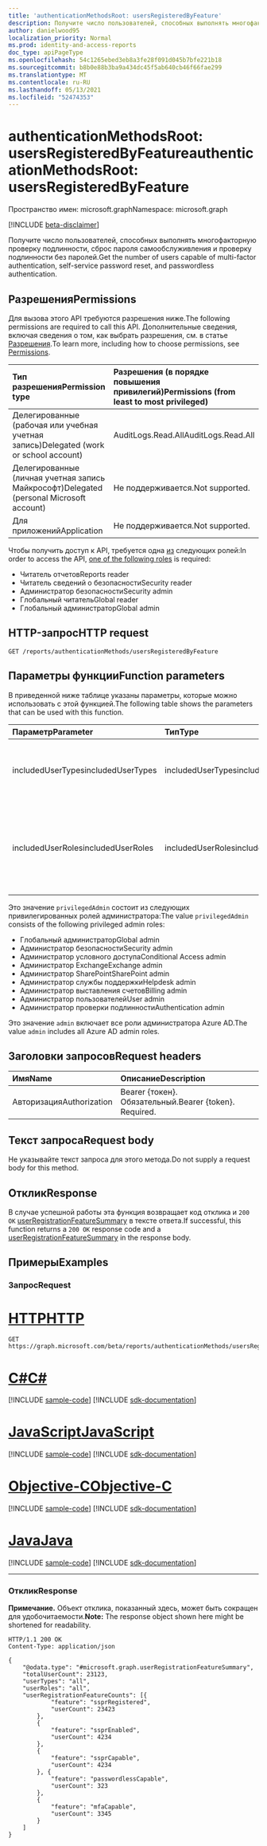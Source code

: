 ```yaml
---
title: 'authenticationMethodsRoot: usersRegisteredByFeature'
description: Получите число пользователей, способных выполнять многофакторную проверку подлинности, сброс пароля самообслуживления и проверку подлинности без паролей.
author: danielwood95
localization_priority: Normal
ms.prod: identity-and-access-reports
doc_type: apiPageType
ms.openlocfilehash: 54c1265ebed3eb8a3fe28f091d045b7bfe221b18
ms.sourcegitcommit: b8b0e88b3ba9a434dc45f5ab640cb46f66fae299
ms.translationtype: MT
ms.contentlocale: ru-RU
ms.lasthandoff: 05/13/2021
ms.locfileid: "52474353"
---
```

# <a name="authenticationmethodsroot-usersregisteredbyfeature"></a><span data-ttu-id="3e7ae-103">authenticationMethodsRoot: usersRegisteredByFeature</span><span class="sxs-lookup"><span data-stu-id="3e7ae-103">authenticationMethodsRoot: usersRegisteredByFeature</span></span>
<span data-ttu-id="3e7ae-104">Пространство имен: microsoft.graph</span><span class="sxs-lookup"><span data-stu-id="3e7ae-104">Namespace: microsoft.graph</span></span>

[!INCLUDE [beta-disclaimer](../../includes/beta-disclaimer.md)]

<span data-ttu-id="3e7ae-105">Получите число пользователей, способных выполнять многофакторную проверку подлинности, сброс пароля самообслуживления и проверку подлинности без паролей.</span><span class="sxs-lookup"><span data-stu-id="3e7ae-105">Get the number of users capable of multi-factor authentication, self-service password reset, and passwordless authentication.</span></span>

## <a name="permissions"></a><span data-ttu-id="3e7ae-106">Разрешения</span><span class="sxs-lookup"><span data-stu-id="3e7ae-106">Permissions</span></span>
<span data-ttu-id="3e7ae-107">Для вызова этого API требуются разрешения ниже.</span><span class="sxs-lookup"><span data-stu-id="3e7ae-107">The following permissions are required to call this API.</span></span> <span data-ttu-id="3e7ae-108">Дополнительные сведения, включая сведения о том, как выбрать разрешения, см. в статье [Разрешения](/graph/permissions-reference).</span><span class="sxs-lookup"><span data-stu-id="3e7ae-108">To learn more, including how to choose permissions, see [Permissions](/graph/permissions-reference).</span></span>

|<span data-ttu-id="3e7ae-109">Тип разрешения</span><span class="sxs-lookup"><span data-stu-id="3e7ae-109">Permission type</span></span>|<span data-ttu-id="3e7ae-110">Разрешения (в порядке повышения привилегий)</span><span class="sxs-lookup"><span data-stu-id="3e7ae-110">Permissions (from least to most privileged)</span></span>|
|:---|:---|
|<span data-ttu-id="3e7ae-111">Делегированные (рабочая или учебная учетная запись)</span><span class="sxs-lookup"><span data-stu-id="3e7ae-111">Delegated (work or school account)</span></span>|<span data-ttu-id="3e7ae-112">AuditLogs.Read.All</span><span class="sxs-lookup"><span data-stu-id="3e7ae-112">AuditLogs.Read.All</span></span>|
|<span data-ttu-id="3e7ae-113">Делегированные (личная учетная запись Майкрософт)</span><span class="sxs-lookup"><span data-stu-id="3e7ae-113">Delegated (personal Microsoft account)</span></span>|<span data-ttu-id="3e7ae-114">Не поддерживается.</span><span class="sxs-lookup"><span data-stu-id="3e7ae-114">Not supported.</span></span>|
|<span data-ttu-id="3e7ae-115">Для приложений</span><span class="sxs-lookup"><span data-stu-id="3e7ae-115">Application</span></span>|<span data-ttu-id="3e7ae-116">Не поддерживается.</span><span class="sxs-lookup"><span data-stu-id="3e7ae-116">Not supported.</span></span>|

<span data-ttu-id="3e7ae-117">Чтобы получить доступ к API, требуется одна [из](/azure/active-directory/users-groups-roles/directory-assign-admin-roles#available-roles) следующих ролей:</span><span class="sxs-lookup"><span data-stu-id="3e7ae-117">In order to access the API, [one of the following roles](/azure/active-directory/users-groups-roles/directory-assign-admin-roles#available-roles) is required:</span></span>

* <span data-ttu-id="3e7ae-118">Читатель отчетов</span><span class="sxs-lookup"><span data-stu-id="3e7ae-118">Reports reader</span></span>
* <span data-ttu-id="3e7ae-119">Читатель сведений о безопасности</span><span class="sxs-lookup"><span data-stu-id="3e7ae-119">Security reader</span></span>
* <span data-ttu-id="3e7ae-120">Администратор безопасности</span><span class="sxs-lookup"><span data-stu-id="3e7ae-120">Security admin</span></span>
* <span data-ttu-id="3e7ae-121">Глобальный читатель</span><span class="sxs-lookup"><span data-stu-id="3e7ae-121">Global reader</span></span>
* <span data-ttu-id="3e7ae-122">Глобальный администратор</span><span class="sxs-lookup"><span data-stu-id="3e7ae-122">Global admin</span></span>

## <a name="http-request"></a><span data-ttu-id="3e7ae-123">HTTP-запрос</span><span class="sxs-lookup"><span data-stu-id="3e7ae-123">HTTP request</span></span>

<!-- {
  "blockType": "ignored"
}
-->
``` http
GET /reports/authenticationMethods/usersRegisteredByFeature
```

## <a name="function-parameters"></a><span data-ttu-id="3e7ae-124">Параметры функции</span><span class="sxs-lookup"><span data-stu-id="3e7ae-124">Function parameters</span></span>
<span data-ttu-id="3e7ae-125">В приведенной ниже таблице указаны параметры, которые можно использовать с этой функцией.</span><span class="sxs-lookup"><span data-stu-id="3e7ae-125">The following table shows the parameters that can be used with this function.</span></span>

|<span data-ttu-id="3e7ae-126">Параметр</span><span class="sxs-lookup"><span data-stu-id="3e7ae-126">Parameter</span></span>|<span data-ttu-id="3e7ae-127">Тип</span><span class="sxs-lookup"><span data-stu-id="3e7ae-127">Type</span></span>|<span data-ttu-id="3e7ae-128">Описание</span><span class="sxs-lookup"><span data-stu-id="3e7ae-128">Description</span></span>|
|:---|:---|:---|
|<span data-ttu-id="3e7ae-129">includedUserTypes</span><span class="sxs-lookup"><span data-stu-id="3e7ae-129">includedUserTypes</span></span>|<span data-ttu-id="3e7ae-130">includedUserTypes</span><span class="sxs-lookup"><span data-stu-id="3e7ae-130">includedUserTypes</span></span>|<span data-ttu-id="3e7ae-131">Тип пользователя.</span><span class="sxs-lookup"><span data-stu-id="3e7ae-131">User type.</span></span> <span data-ttu-id="3e7ae-132">Возможные значения: `all`, `member`, `guest`.</span><span class="sxs-lookup"><span data-stu-id="3e7ae-132">Possible values are: `all`, `member`, `guest`.</span></span>|
|<span data-ttu-id="3e7ae-133">includedUserRoles</span><span class="sxs-lookup"><span data-stu-id="3e7ae-133">includedUserRoles</span></span>|<span data-ttu-id="3e7ae-134">includedUserRoles</span><span class="sxs-lookup"><span data-stu-id="3e7ae-134">includedUserRoles</span></span>|<span data-ttu-id="3e7ae-135">Тип роли пользователя.</span><span class="sxs-lookup"><span data-stu-id="3e7ae-135">User role type.</span></span> <span data-ttu-id="3e7ae-136">Возможные значения: `all`, `privilegedAdmin`, `admin`, `user`.</span><span class="sxs-lookup"><span data-stu-id="3e7ae-136">Possible values are: `all`, `privilegedAdmin`, `admin`, `user`.</span></span>|

<span data-ttu-id="3e7ae-137">Это значение `privilegedAdmin` состоит из следующих привилегированных ролей администратора:</span><span class="sxs-lookup"><span data-stu-id="3e7ae-137">The value `privilegedAdmin` consists of the following privileged admin roles:</span></span>

* <span data-ttu-id="3e7ae-138">Глобальный администратор</span><span class="sxs-lookup"><span data-stu-id="3e7ae-138">Global admin</span></span>
* <span data-ttu-id="3e7ae-139">Администратор безопасности</span><span class="sxs-lookup"><span data-stu-id="3e7ae-139">Security admin</span></span>
* <span data-ttu-id="3e7ae-140">Администратор условного доступа</span><span class="sxs-lookup"><span data-stu-id="3e7ae-140">Conditional Access admin</span></span>
* <span data-ttu-id="3e7ae-141">Администратор Exchange</span><span class="sxs-lookup"><span data-stu-id="3e7ae-141">Exchange admin</span></span>
* <span data-ttu-id="3e7ae-142">Администратор SharePoint</span><span class="sxs-lookup"><span data-stu-id="3e7ae-142">SharePoint admin</span></span>
* <span data-ttu-id="3e7ae-143">Администратор службы поддержки</span><span class="sxs-lookup"><span data-stu-id="3e7ae-143">Helpdesk admin</span></span>
* <span data-ttu-id="3e7ae-144">Администратор выставления счетов</span><span class="sxs-lookup"><span data-stu-id="3e7ae-144">Billing admin</span></span>
* <span data-ttu-id="3e7ae-145">Администратор пользователей</span><span class="sxs-lookup"><span data-stu-id="3e7ae-145">User admin</span></span>
* <span data-ttu-id="3e7ae-146">Администратор проверки подлинности</span><span class="sxs-lookup"><span data-stu-id="3e7ae-146">Authentication admin</span></span>

<span data-ttu-id="3e7ae-147">Это значение `admin` включает все роли администратора Azure AD.</span><span class="sxs-lookup"><span data-stu-id="3e7ae-147">The value `admin` includes all Azure AD admin roles.</span></span> 

## <a name="request-headers"></a><span data-ttu-id="3e7ae-148">Заголовки запросов</span><span class="sxs-lookup"><span data-stu-id="3e7ae-148">Request headers</span></span>
|<span data-ttu-id="3e7ae-149">Имя</span><span class="sxs-lookup"><span data-stu-id="3e7ae-149">Name</span></span>|<span data-ttu-id="3e7ae-150">Описание</span><span class="sxs-lookup"><span data-stu-id="3e7ae-150">Description</span></span>|
|:---|:---|
|<span data-ttu-id="3e7ae-151">Авторизация</span><span class="sxs-lookup"><span data-stu-id="3e7ae-151">Authorization</span></span>|<span data-ttu-id="3e7ae-p104">Bearer {токен}. Обязательный.</span><span class="sxs-lookup"><span data-stu-id="3e7ae-p104">Bearer {token}. Required.</span></span>|

## <a name="request-body"></a><span data-ttu-id="3e7ae-154">Текст запроса</span><span class="sxs-lookup"><span data-stu-id="3e7ae-154">Request body</span></span>
<span data-ttu-id="3e7ae-155">Не указывайте текст запроса для этого метода.</span><span class="sxs-lookup"><span data-stu-id="3e7ae-155">Do not supply a request body for this method.</span></span>

## <a name="response"></a><span data-ttu-id="3e7ae-156">Отклик</span><span class="sxs-lookup"><span data-stu-id="3e7ae-156">Response</span></span>

<span data-ttu-id="3e7ae-157">В случае успешной работы эта функция возвращает код отклика и `200 OK` [userRegistrationFeatureSummary](../resources/userregistrationfeaturesummary.md) в тексте ответа.</span><span class="sxs-lookup"><span data-stu-id="3e7ae-157">If successful, this function returns a `200 OK` response code and a [userRegistrationFeatureSummary](../resources/userregistrationfeaturesummary.md) in the response body.</span></span>

## <a name="examples"></a><span data-ttu-id="3e7ae-158">Примеры</span><span class="sxs-lookup"><span data-stu-id="3e7ae-158">Examples</span></span>

### <a name="request"></a><span data-ttu-id="3e7ae-159">Запрос</span><span class="sxs-lookup"><span data-stu-id="3e7ae-159">Request</span></span>

# <a name="http"></a>[<span data-ttu-id="3e7ae-160">HTTP</span><span class="sxs-lookup"><span data-stu-id="3e7ae-160">HTTP</span></span>](#tab/http)
<!-- {
  "blockType": "request",
  "name": "authenticationmethodsroot_usersregisteredbyfeature"
}
-->
``` http
GET https://graph.microsoft.com/beta/reports/authenticationMethods/usersRegisteredByFeature(includedUserTypes='all',includedUserRoles='all')
```
# <a name="c"></a>[<span data-ttu-id="3e7ae-161">C#</span><span class="sxs-lookup"><span data-stu-id="3e7ae-161">C#</span></span>](#tab/csharp)
[!INCLUDE [sample-code](../includes/snippets/csharp/authenticationmethodsroot-usersregisteredbyfeature-csharp-snippets.md)]
[!INCLUDE [sdk-documentation](../includes/snippets/snippets-sdk-documentation-link.md)]

# <a name="javascript"></a>[<span data-ttu-id="3e7ae-162">JavaScript</span><span class="sxs-lookup"><span data-stu-id="3e7ae-162">JavaScript</span></span>](#tab/javascript)
[!INCLUDE [sample-code](../includes/snippets/javascript/authenticationmethodsroot-usersregisteredbyfeature-javascript-snippets.md)]
[!INCLUDE [sdk-documentation](../includes/snippets/snippets-sdk-documentation-link.md)]

# <a name="objective-c"></a>[<span data-ttu-id="3e7ae-163">Objective-C</span><span class="sxs-lookup"><span data-stu-id="3e7ae-163">Objective-C</span></span>](#tab/objc)
[!INCLUDE [sample-code](../includes/snippets/objc/authenticationmethodsroot-usersregisteredbyfeature-objc-snippets.md)]
[!INCLUDE [sdk-documentation](../includes/snippets/snippets-sdk-documentation-link.md)]

# <a name="java"></a>[<span data-ttu-id="3e7ae-164">Java</span><span class="sxs-lookup"><span data-stu-id="3e7ae-164">Java</span></span>](#tab/java)
[!INCLUDE [sample-code](../includes/snippets/java/authenticationmethodsroot-usersregisteredbyfeature-java-snippets.md)]
[!INCLUDE [sdk-documentation](../includes/snippets/snippets-sdk-documentation-link.md)]

---



### <a name="response"></a><span data-ttu-id="3e7ae-165">Отклик</span><span class="sxs-lookup"><span data-stu-id="3e7ae-165">Response</span></span>
<span data-ttu-id="3e7ae-166">**Примечание.** Объект отклика, показанный здесь, может быть сокращен для удобочитаемости.</span><span class="sxs-lookup"><span data-stu-id="3e7ae-166">**Note:** The response object shown here might be shortened for readability.</span></span>
<!-- {
  "blockType": "response",
  "truncated": true,
  "@odata.type": "microsoft.graph.userRegistrationFeatureSummary"
} -->

``` http
HTTP/1.1 200 OK
Content-Type: application/json

{
    "@odata.type": "#microsoft.graph.userRegistrationFeatureSummary",
    "totalUserCount": 23123,
    "userTypes": "all",
    "userRoles": "all",
    "userRegistrationFeatureCounts": [{
            "feature": "ssprRegistered",
            "userCount": 23423
        },
        {
            "feature": "ssprEnabled",
            "userCount": 4234
        },
        {
            "feature": "ssprCapable",
            "userCount": 4234
        }, {
            "feature": "passwordlessCapable",
            "userCount": 323
        },
        {
            "feature": "mfaCapable",
            "userCount": 3345
        }
    ]
}
```
